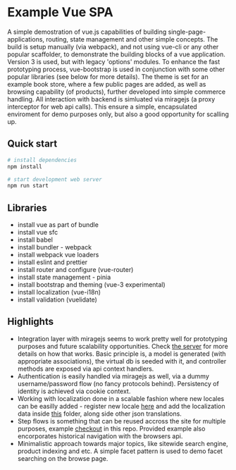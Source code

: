 # **Example Vue SPA**

A simple demostration of vue.js capabilities of building single-page-applications, routing, state management and other simple concepts. The build is setup manually (via webpack), and not using vue-cli or any other popular scaffolder, to demonstrate the building blocks of a vue application. Version 3 is used, but with legacy 'options' modules. To enhance the fast prototyping process, vue-bootstrap is used in conjunction with some other popular libraries (see below for more details). The theme is set for an example book store, where a few public pages are added, as well as browsing capability (of products), further developed into simple commerce handling. All interaction with backend is simluated via miragejs (a proxy interceptor for web api calls). This ensure a simple, encapsulated enviroment for demo purposes only, but also a good opportunity for scalling up.

## **Quick start**

```sh
# install dependencies
npm install

# start development web server
npm run start
```

## **Libraries**

- install vue as part of bundle
- install vue sfc
- install babel
- install bundler - webpack
- install webpack vue loaders
- install eslint and prettier
- install router and configure (vue-router)
- install state management - pinia
- install bootstrap and theming (vue-3 experimental)
- install localization (vue-i18n)
- install validation (vuelidate)

## **Highlights**

- Integration layer with miragejs seems to work pretty well for prototyping purposes and future scalability opportunities. Check [the server](/src/server/index.js) for more details on how that works. Basic principle is, a model is generated (with appropriate associations), the virtual db is seeded with it, and controller methods are exposed via api context handlers.
- Authentication is easily handled via miragejs as well, via a dummy username/password flow (no fancy protocols behind). Persistency of identity is achieved via cookie context.
- Working with localization done in a scalable fashion where new locales can be easilly added - register new locale [here](/src/locale.js) and add the localization data inside [this](/src/locales/) folder, along side other json translations.
- Step flows is something that can be reused accross the site for multiple purposes, example [checkout](/src/pages/checkout/CheckoutPage.vue) in this repo. Provided example also encorporates historical navigation with the browsers api.
- Minimalistic approach towards major topics, like sitewide search engine, product indexing and etc. A simple facet pattern is used to demo facet searching on the browse page.
